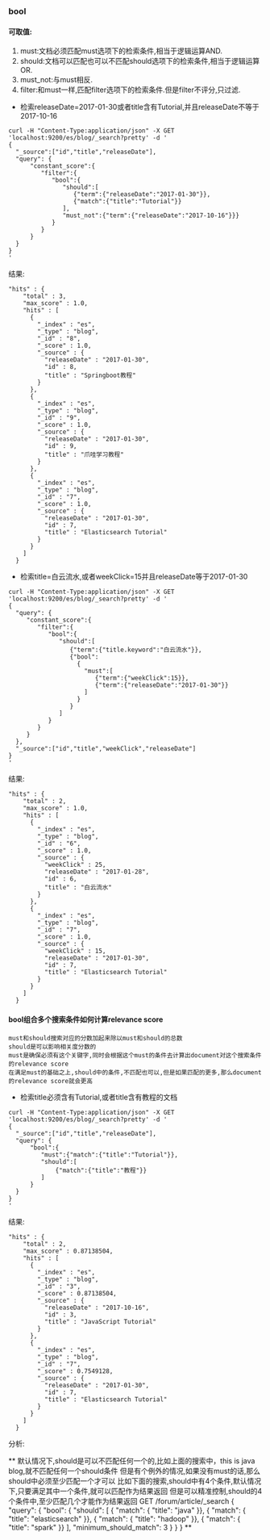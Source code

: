### bool
#### 可取值:
1. must:文档必须匹配must选项下的检索条件,相当于逻辑运算AND.
2. should:文档可以匹配也可以不匹配should选项下的检索条件,相当于逻辑运算OR.
3. must_not:与must相反.
4. filter:和must一样,匹配filter选项下的检索条件.但是filter不评分,只过滤.

* 检索releaseDate=2017-01-30或者title含有Tutorial,并且releaseDate不等于2017-10-16
```
curl -H "Content-Type:application/json" -X GET 'localhost:9200/es/blog/_search?pretty' -d '
{
  "_source":["id","title","releaseDate"],
  "query": {
      "constant_score":{
         "filter":{
            "bool":{
               "should":[
                  {"term":{"releaseDate":"2017-01-30"}},
                  {"match":{"title":"Tutorial"}}
               ],
               "must_not":{"term":{"releaseDate":"2017-10-16"}}}
            }
         }
      }
  }
}
'
```
结果:
```
"hits" : {
    "total" : 3,
    "max_score" : 1.0,
    "hits" : [
      {
        "_index" : "es",
        "_type" : "blog",
        "_id" : "8",
        "_score" : 1.0,
        "_source" : {
          "releaseDate" : "2017-01-30",
          "id" : 8,
          "title" : "Springboot教程"
        }
      },
      {
        "_index" : "es",
        "_type" : "blog",
        "_id" : "9",
        "_score" : 1.0,
        "_source" : {
          "releaseDate" : "2017-01-30",
          "id" : 9,
          "title" : "爪哇学习教程"
        }
      },
      {
        "_index" : "es",
        "_type" : "blog",
        "_id" : "7",
        "_score" : 1.0,
        "_source" : {
          "releaseDate" : "2017-01-30",
          "id" : 7,
          "title" : "Elasticsearch Tutorial"
        }
      }
    ]
  }
```   

* 检索title=白云流水,或者weekClick=15并且releaseDate等于2017-01-30
```
curl -H "Content-Type:application/json" -X GET 'localhost:9200/es/blog/_search?pretty' -d '
{
  "query": {
     "constant_score":{
        "filter":{
           "bool":{
              "should":[
                 {"term":{"title.keyword":"白云流水"}},
                 {"bool":
                   {
                     "must":[
                        {"term":{"weekClick":15}},
                        {"term":{"releaseDate":"2017-01-30"}}
                     ]
                   }
                 }
              ]
           }
        }
     }
  },
  "_source":["id","title","weekClick","releaseDate"]
}
'
```
结果:
```
"hits" : {
    "total" : 2,
    "max_score" : 1.0,
    "hits" : [
      {
        "_index" : "es",
        "_type" : "blog",
        "_id" : "6",
        "_score" : 1.0,
        "_source" : {
          "weekClick" : 25,
          "releaseDate" : "2017-01-28",
          "id" : 6,
          "title" : "白云流水"
        }
      },
      {
        "_index" : "es",
        "_type" : "blog",
        "_id" : "7",
        "_score" : 1.0,
        "_source" : {
          "weekClick" : 15,
          "releaseDate" : "2017-01-30",
          "id" : 7,
          "title" : "Elasticsearch Tutorial"
        }
      }
    ]
  }
```

#### bool组合多个搜索条件如何计算relevance score
```
must和should搜索对应的分数加起来除以must和should的总数    
should是可以影响相关度分数的  
must是确保必须有这个关键字,同时会根据这个must的条件去计算出document对这个搜索条件的relevance score
在满足must的基础之上,should中的条件,不匹配也可以,但是如果匹配的更多,那么document的relevance score就会更高
```  
* 检索title必须含有Tutorial,或者title含有教程的文档
```
curl -H "Content-Type:application/json" -X GET 'localhost:9200/es/blog/_search?pretty' -d '
{
  "_source":["id","title","releaseDate"],
  "query": {
      "bool":{
         "must":{"match":{"title":"Tutorial"}},
         "should":[
             {"match":{"title":"教程"}}
         ]
      }
  }
}
'
```
结果:
```
"hits" : {
    "total" : 2,
    "max_score" : 0.87138504,
    "hits" : [
      {
        "_index" : "es",
        "_type" : "blog",
        "_id" : "3",
        "_score" : 0.87138504,
        "_source" : {
          "releaseDate" : "2017-10-16",
          "id" : 3,
          "title" : "JavaScript Tutorial"
        }
      },
      {
        "_index" : "es",
        "_type" : "blog",
        "_id" : "7",
        "_score" : 0.7549128,
        "_source" : {
          "releaseDate" : "2017-01-30",
          "id" : 7,
          "title" : "Elasticsearch Tutorial"
        }
      }
    ]
  }
```
分析:  

**
默认情况下,should是可以不匹配任何一个的,比如上面的搜索中，this is java blog,就不匹配任何一个should条件
但是有个例外的情况,如果没有must的话,那么should中必须至少匹配一个才可以
比如下面的搜索,should中有4个条件,默认情况下,只要满足其中一个条件,就可以匹配作为结果返回
但是可以精准控制,should的4个条件中,至少匹配几个才能作为结果返回
GET /forum/article/_search
{
  "query": {
    "bool": {
      "should": [
        { "match": { "title": "java" }},
        { "match": { "title": "elasticsearch"   }},
        { "match": { "title": "hadoop"   }},
	{ "match": { "title": "spark"   }}
      ],
      "minimum_should_match": 3 
    }
  }
}
**

